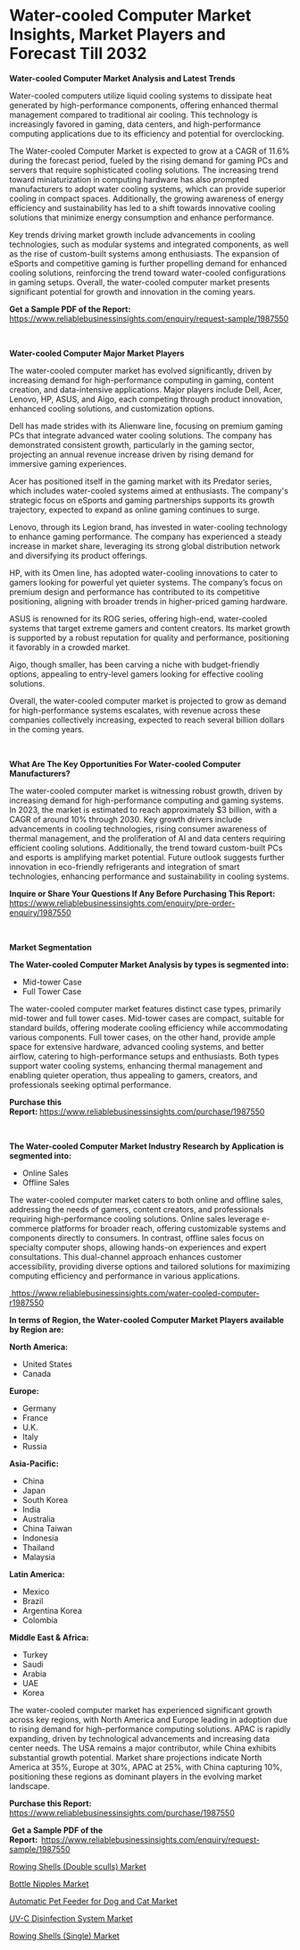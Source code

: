 <p><h1>Water-cooled Computer Market Insights, Market Players and Forecast Till 2032</h1></p><p><strong>Water-cooled Computer Market Analysis and Latest Trends</strong></p>
<p><p>Water-cooled computers utilize liquid cooling systems to dissipate heat generated by high-performance components, offering enhanced thermal management compared to traditional air cooling. This technology is increasingly favored in gaming, data centers, and high-performance computing applications due to its efficiency and potential for overclocking. </p><p>The Water-cooled Computer Market is expected to grow at a CAGR of 11.6% during the forecast period, fueled by the rising demand for gaming PCs and servers that require sophisticated cooling solutions. The increasing trend toward miniaturization in computing hardware has also prompted manufacturers to adopt water cooling systems, which can provide superior cooling in compact spaces. Additionally, the growing awareness of energy efficiency and sustainability has led to a shift towards innovative cooling solutions that minimize energy consumption and enhance performance.</p><p>Key trends driving market growth include advancements in cooling technologies, such as modular systems and integrated components, as well as the rise of custom-built systems among enthusiasts. The expansion of eSports and competitive gaming is further propelling demand for enhanced cooling solutions, reinforcing the trend toward water-cooled configurations in gaming setups. Overall, the water-cooled computer market presents significant potential for growth and innovation in the coming years.</p></p>
<p><strong>Get a Sample PDF of the Report:&nbsp;</strong> <a href="https://www.reliablebusinessinsights.com/enquiry/request-sample/1987550?utm_campaign=97&utm_medium=2&utm_source=Github&utm_content=ia&utm_term=06042025&utm_id=water-cooled-computer">https://www.reliablebusinessinsights.com/enquiry/request-sample/1987550</a></p>
<p>&nbsp;</p>
<p><strong>Water-cooled Computer Major Market Players</strong></p>
<p><p>The water-cooled computer market has evolved significantly, driven by increasing demand for high-performance computing in gaming, content creation, and data-intensive applications. Major players include Dell, Acer, Lenovo, HP, ASUS, and Aigo, each competing through product innovation, enhanced cooling solutions, and customization options.</p><p>Dell has made strides with its Alienware line, focusing on premium gaming PCs that integrate advanced water cooling solutions. The company has demonstrated consistent growth, particularly in the gaming sector, projecting an annual revenue increase driven by rising demand for immersive gaming experiences.</p><p>Acer has positioned itself in the gaming market with its Predator series, which includes water-cooled systems aimed at enthusiasts. The company's strategic focus on eSports and gaming partnerships supports its growth trajectory, expected to expand as online gaming continues to surge.</p><p>Lenovo, through its Legion brand, has invested in water-cooling technology to enhance gaming performance. The company has experienced a steady increase in market share, leveraging its strong global distribution network and diversifying its product offerings.</p><p>HP, with its Omen line, has adopted water-cooling innovations to cater to gamers looking for powerful yet quieter systems. The company’s focus on premium design and performance has contributed to its competitive positioning, aligning with broader trends in higher-priced gaming hardware.</p><p>ASUS is renowned for its ROG series, offering high-end, water-cooled systems that target extreme gamers and content creators. Its market growth is supported by a robust reputation for quality and performance, positioning it favorably in a crowded market.</p><p>Aigo, though smaller, has been carving a niche with budget-friendly options, appealing to entry-level gamers looking for effective cooling solutions.</p><p>Overall, the water-cooled computer market is projected to grow as demand for high-performance systems escalates, with revenue across these companies collectively increasing, expected to reach several billion dollars in the coming years.</p></p>
<p>&nbsp;</p>
<p><strong>What Are The Key Opportunities For Water-cooled Computer Manufacturers?</strong></p>
<p><p>The water-cooled computer market is witnessing robust growth, driven by increasing demand for high-performance computing and gaming systems. In 2023, the market is estimated to reach approximately $3 billion, with a CAGR of around 10% through 2030. Key growth drivers include advancements in cooling technologies, rising consumer awareness of thermal management, and the proliferation of AI and data centers requiring efficient cooling solutions. Additionally, the trend toward custom-built PCs and esports is amplifying market potential. Future outlook suggests further innovation in eco-friendly refrigerants and integration of smart technologies, enhancing performance and sustainability in cooling systems.</p></p>
<p><strong>Inquire or Share Your Questions If Any Before Purchasing This Report:</strong> <a href="https://www.reliablebusinessinsights.com/enquiry/pre-order-enquiry/1987550?utm_campaign=97&utm_medium=2&utm_source=Github&utm_content=ia&utm_term=06042025&utm_id=water-cooled-computer">https://www.reliablebusinessinsights.com/enquiry/pre-order-enquiry/1987550</a></p>
<p>&nbsp;</p>
<p><strong>Market Segmentation</strong></p>
<p><strong>The Water-cooled Computer Market Analysis by types is segmented into:</strong></p>
<p><ul><li>Mid-tower Case</li><li>Full Tower Case</li></ul></p>
<p><p>The water-cooled computer market features distinct case types, primarily mid-tower and full tower cases. Mid-tower cases are compact, suitable for standard builds, offering moderate cooling efficiency while accommodating various components. Full tower cases, on the other hand, provide ample space for extensive hardware, advanced cooling systems, and better airflow, catering to high-performance setups and enthusiasts. Both types support water cooling systems, enhancing thermal management and enabling quieter operation, thus appealing to gamers, creators, and professionals seeking optimal performance.</p></p>
<p><strong>Purchase this Report:&nbsp;</strong><a href="https://www.reliablebusinessinsights.com/purchase/1987550?utm_campaign=97&utm_medium=2&utm_source=Github&utm_content=ia&utm_term=06042025&utm_id=water-cooled-computer">https://www.reliablebusinessinsights.com/purchase/1987550</a></p>
<p>&nbsp;</p>
<p><strong>The Water-cooled Computer Market Industry Research by Application is segmented into:</strong></p>
<p><ul><li>Online Sales</li><li>Offline Sales</li></ul></p>
<p><p>The water-cooled computer market caters to both online and offline sales, addressing the needs of gamers, content creators, and professionals requiring high-performance cooling solutions. Online sales leverage e-commerce platforms for broader reach, offering customizable systems and components directly to consumers. In contrast, offline sales focus on specialty computer shops, allowing hands-on experiences and expert consultations. This dual-channel approach enhances customer accessibility, providing diverse options and tailored solutions for maximizing computing efficiency and performance in various applications.</p></p>
<p><a href="https://www.reliablebusinessinsights.com/water-cooled-computer-r1987550?utm_campaign=97&utm_medium=2&utm_source=Github&utm_content=ia&utm_term=06042025&utm_id=water-cooled-computer">&nbsp;https://www.reliablebusinessinsights.com/water-cooled-computer-r1987550</a></p>
<p><strong>In terms of Region, the Water-cooled Computer Market Players available by Region are:</strong></p>
<p>
    <p> <strong> North America: </strong>
        <ul>
            <li>United States</li>
            <li>Canada</li>
        </ul>
        </p> 
    <p> <strong> Europe: </strong>
        <ul>
            <li>Germany</li>
            <li>France</li>
            <li>U.K.</li>
            <li>Italy</li>
            <li>Russia</li>
        </ul>
        </p> 
    <p> <strong> Asia-Pacific: </strong>
        <ul>
            <li>China</li>
            <li>Japan</li>
            <li>South Korea</li>
            <li>India</li>
            <li>Australia</li>
            <li>China Taiwan</li>
            <li>Indonesia</li>
            <li>Thailand</li>
            <li>Malaysia</li>
        </ul>
        </p> 
    <p> <strong> Latin America: </strong>
        <ul>
            <li>Mexico</li>
            <li>Brazil</li>
            <li>Argentina Korea</li>
            <li>Colombia</li>
        </ul>
        </p> 
    <p> <strong> Middle East & Africa: </strong>
        <ul>
            <li>Turkey</li>
            <li>Saudi</li>
            <li>Arabia</li>
            <li>UAE</li>
            <li>Korea</li>
        </ul>
    </p>
    </p>
<p><p>The water-cooled computer market has experienced significant growth across key regions, with North America and Europe leading in adoption due to rising demand for high-performance computing solutions. APAC is rapidly expanding, driven by technological advancements and increasing data center needs. The USA remains a major contributor, while China exhibits substantial growth potential. Market share projections indicate North America at 35%, Europe at 30%, APAC at 25%, with China capturing 10%, positioning these regions as dominant players in the evolving market landscape.</p></p>
<p><strong>Purchase this Report: </strong><a href="https://www.reliablebusinessinsights.com/purchase/1987550?utm_campaign=97&utm_medium=2&utm_source=Github&utm_content=ia&utm_term=06042025&utm_id=water-cooled-computer">https://www.reliablebusinessinsights.com/purchase/1987550</a></p>
<p>&nbsp;<strong>Get a Sample PDF of the Report:&nbsp;&nbsp;</strong><a href="https://www.reliablebusinessinsights.com/enquiry/request-sample/1987550?utm_campaign=97&utm_medium=2&utm_source=Github&utm_content=ia&utm_term=06042025&utm_id=water-cooled-computer">https://www.reliablebusinessinsights.com/enquiry/request-sample/1987550</a></p>
<p><strong></strong></p>
<p><p><a href="https://github.com/obajimlaweh59/Market-Research-Report-List-1/blob/main/rowing-shells-double-sculls-market.md?utm_campaign=97&utm_medium=2&utm_source=Github&utm_content=ia&utm_term=06042025&utm_id=water-cooled-computer">Rowing Shells (Double sculls) Market</a></p><p><a href="https://github.com/taffouasaoka/Market-Research-Report-List-1/blob/main/bottle-nipples-market.md?utm_campaign=97&utm_medium=2&utm_source=Github&utm_content=ia&utm_term=06042025&utm_id=water-cooled-computer">Bottle Nipples Market</a></p><p><a href="https://github.com/botocniveda/Market-Research-Report-List-1/blob/main/automatic-pet-feeder-for-dog-and-cat-market.md?utm_campaign=97&utm_medium=2&utm_source=Github&utm_content=ia&utm_term=06042025&utm_id=water-cooled-computer">Automatic Pet Feeder for Dog and Cat Market</a></p><p><a href="https://github.com/kuciakkukalo/Market-Research-Report-List-1/blob/main/uv-c-disinfection-system-market.md?utm_campaign=97&utm_medium=2&utm_source=Github&utm_content=ia&utm_term=06042025&utm_id=water-cooled-computer">UV-C Disinfection System Market</a></p><p><a href="https://github.com/cordaysamaya/Market-Research-Report-List-1/blob/main/rowing-shells-single-market.md?utm_campaign=97&utm_medium=2&utm_source=Github&utm_content=ia&utm_term=06042025&utm_id=water-cooled-computer">Rowing Shells (Single) Market</a></p></p>